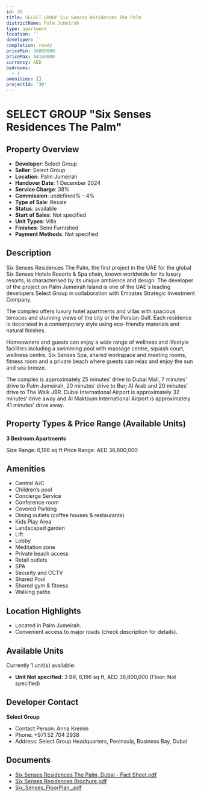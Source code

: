 ```yaml
---
id: 30
title: SELECT GROUP Six Senses Residences The Palm
districtName: Palm Jumeirah
type: apartment
location: ''
developer: ''
completion: ready
priceMin: 36800000
priceMax: 44160000
currency: AED
bedrooms:
  - 1
amenities: []
projectId: '30'
---
```


# SELECT GROUP "Six Senses Residences The Palm"

## Property Overview
- **Developer**: Select Group
- **Seller**: Select Group
- **Location**: Palm Jumeirah
- **Handover Date**: 1 December 2024
- **Service Charge**: 38%
- **Commission**: undefined% - 4%
- **Type of Sale**: Resale
- **Status**: available
- **Start of Sales**: Not specified
- **Unit Types**: Villa
- **Finishes**: Semi Furnished
- **Payment Methods**: Not specified

## Description
Six Senses Residences The Palm, the first project in the UAE for the global Six Senses Hotels Resorts & Spa chain, known worldwide for its luxury resorts, is characterised by its unique ambience and design. The developer of the project on Palm Jumeirah Island is one of the UAE's leading developers Select Group in collaboration with Emirates Strategic Investment Company.

The complex offers luxury hotel apartments and villas with spacious terraces and stunning views of the city or the Persian Gulf. Each residence is decorated in a contemporary style using eco-friendly materials and natural finishes.

Homeowners and guests can enjoy a wide range of wellness and lifestyle facilities including a swimming pool with massage centre, squash court, wellness centre, Six Senses Spa, shared workspace and meeting rooms, fitness room and a private beach where guests can relax and enjoy the sun and sea breeze.

The complex is approximately 25 minutes‘ drive to Dubai Mall, 7 minutes’ drive to Palm Jumeirah, 20 minutes‘ drive to Burj Al Arab and 20 minutes’ drive to The Walk JBR. Dubai International Airport is approximately 32 minutes‘ drive away and Al Maktoum International Airport is approximately 41 minutes’ drive away.

## Property Types & Price Range (Available Units)
**3 Bedroom Apartments**

Size Range: 6,196 sq ft
Price Range: AED 36,800,000

## Amenities
- Central A/C
- Children’s pool
- Concierge Service
- Conference room
- Covered Parking
- Dining outlets  (coffee houses & restaurants)
- Kids Play Area
- Landscaped garden
- Lift
- Lobby
- Meditation zone
- Private beach access
- Retail outlets
- SPA
- Security and CCTV
- Shared Pool
- Shared gym & fitness
- Walking paths

## Location Highlights
- Located in Palm Jumeirah.
- Convenient access to major roads (check description for details).

## Available Units
Currently 1 unit(s) available:
- **Unit Not specified**: 3 BR, 6,196 sq ft, AED 36,800,000 (Floor: Not specified)

## Developer Contact
**Select Group**
- Contact Person: Anna Kremin
- Phone: +971 52 704 2938
- Address: Select Group Headquarters, Peninsula, Business Bay, Dubai

## Documents
- [Six Senses Residences The Palm, Dubai - Fact Sheet.pdf](https://cdn.geniemap.net/2023/06/22/Kja0TCLfvQRDjGHzmEnIXo1SG2anKjGbyUbxYHWY.pdf)
- [Six Senses Residences Brochure.pdf](https://cdn.geniemap.net/2023/06/22/HULtqIGb8dq8rUDLaW1zCSy2ZD5BYeuatQtOMSrA.pdf)
- [Six_Senses_FloorPlan_.pdf](https://cdn.geniemap.net/2023/08/02/HKiK2nOrJqyvlJBfg2FR5iLgfyXZHKjLthOzwvLr.pdf)
